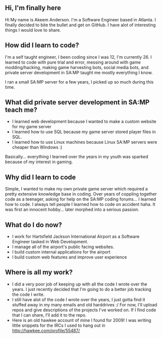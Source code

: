 ## Hi, I'm finally here
Hi My name is Akeem Anderson. I'm a Software Engineer based in Atlanta. I finally decided to bite the bullet and get on GitHub. I have alot of interesting things I would love to share.

## How did I learn to code?
I'm a self taught engineer, I been coding since I was 12, I'm currently 26. I learned to code with pure trial and error, messing around with game modding/hacking, making game harvesting bots, social media bots, and private server development in SA:MP taught me mostly everything I know.

I ran a small SA:MP server for a few years, I picked up so much during this time.

## What did private server development in SA:MP teach me?
* I learned web development because I wanted to make a custom website for my game server
* I learned how to use SQL because my game server stored player files in SQL.
* I learned how to use Linux machines because Linux SA:MP servers were cheaper than Windows :)

Basically... everything I learned over the years in my youth was sparked because of my interest in gaming.

## Why did I learn to code
Simple, I wanted to make my own private game server which required a pretty extensive knowledge base in coding. Over years of coppling together code as a teenager, asking for help on the SA:MP coding forums... I learned how to code. I always tell people I learned how to code on accident haha. It was first an innocent hobby... later morphed into a serious passion.

## What do I do now?
* I work for Hartsfield Jackson International Airport as a Software Engineer tasked in Web Development.
* I manage all of the airport's public facing websites.
* I build custom internal applications for the airport
* I build custom web features and improve user experience

## Where is all my work?
* I did a very poor job of keeping up with all the code I wrote over the years. I just recently decided that I'm going to do a better job tracking the code I write.
* I still have alot of the code I wrote over the years, I just gotta find it stuffed away in my many emails and old harddrives :/ For now, I'll upload repos and give descriptions of the projects I've worked on. If I find code that I can share, I'll add it to the repo.
* Here is an old hawkee account of mine I found for 2009! I was writing little snippets for the IRCs I used to hang out in http://hawkee.com/profile/55487/
